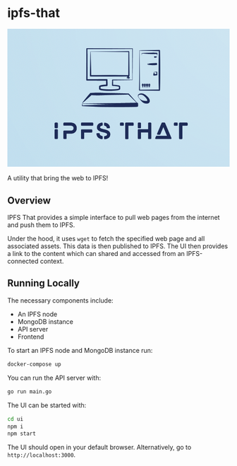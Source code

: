 # ipfs-that

<img src="./ui/public/logo.png">

A utility that bring the web to IPFS!

## Overview
IPFS That provides a simple interface to pull web pages from the internet and push them to IPFS. 

Under the hood, it uses `wget` to fetch the specified web page and all associated assets. This data is then published to IPFS. The UI then provides a link to the content which can shared and accessed from an IPFS-connected context.

## Running Locally

The necessary components include:
- An IPFS node
- MongoDB instance
- API server
- Frontend

To start an IPFS node and MongoDB instance run:
```bash
docker-compose up
```

You can run the API server with:
```bash
go run main.go
```

The UI can be started with:
```bash
cd ui
npm i
npm start
```

The UI should open in your default browser. Alternatively, go to `http://localhost:3000`.